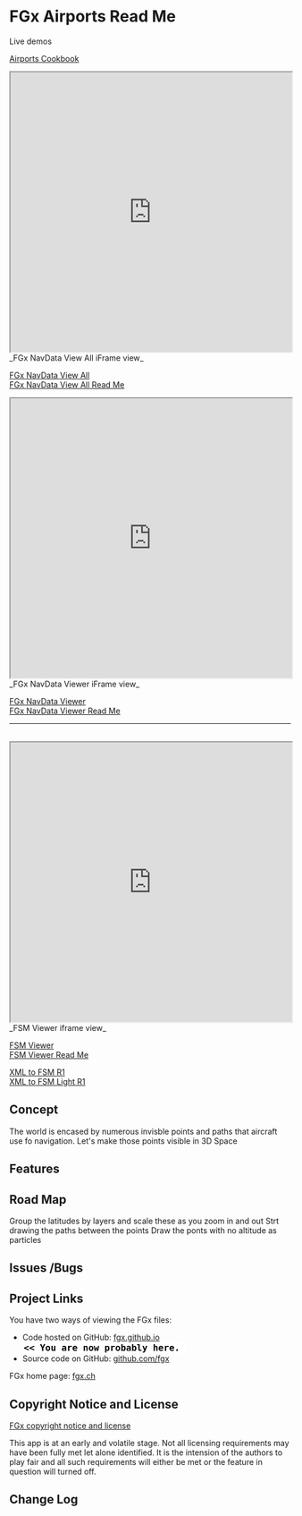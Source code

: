 FGx Airports Read Me
====================


Live demos  

[Airports Cookbook]( http://fgx.github.io/fgx-airports/cookbook/readme-reader.html )

<iframe src="http://fgx.github.io/fgx-airports/navdata-view-all/latest/" width=100% height=500px class='overview' >
There is an `iframe` here. It is not visible when viewed on github.com/fgx. To view, please go to fgx.github.io. See 'Project Links' just below.
</iframe>  
_FGx NavData View All iFrame view_

[FGx NavData View All]( http://fgx.github.io/fgx-airports/navdata-view-all/latest/ )  
[FGx NavData View All Read Me]( http://fgx.github.io/fgx-airports/navdata-view-all/ )


<iframe src="http://fgx.github.io/fgx-airports/navdata-viewer/latest/" width=100% height=500px class='overview' >
There is an `iframe` here. It is not visible when viewed on github.com/fgx. To view, please go to fgx.github.io. See 'Project Links' just below.
</iframe>  
_FGx NavData Viewer iFrame view_

[FGx NavData Viewer]( http://fgx.github.io/fgx-airports/navdata-viewer/latest/ )  
[FGx NavData Viewer Read Me]( http://fgx.github.io/fgx-airports/navdata-viewer/ )

<hr>
<br>
<iframe src="http://fgx.github.io/fgx-airports/fsm-viewer/r1/fsm-viewer.html" width=100% height=500px class='overview' >
There is an `iframe` here. It is not visible when viewed on github.com/fgx. To view, please go to fgx.github.io. See 'Project Links' just below.
</iframe>   
_FSM Viewer iframe view_

[FSM Viewer]( http://fgx.github.io/fgx-airports/fsm-viewer/latest/ )  
[FSM Viewer Read Me ]( http://fgx.github.io/fgx-airports/fsm-viewer/ )  

[XML to FSM R1]( http://fgx.github.io/fgx-airports/xml-to-fsm/r1/xml-to-fsm.html )  
[XML to FSM Light R1]( http://fgx.github.io/fgx-airports/xml-to-fsm/r1/xml-to-fsm-light.html )




## Concept
The world is encased by numerous invisble points and paths that aircraft use fo navigation. Let's make those points visible in 3D Space

## Features


## Road Map
Group the latitudes by layers and scale these as you zoom in and out
Strt drawing the paths between the points
Draw the ponts with no altitude as particles

## Issues /Bugs


## Project Links

You have two ways of viewing the FGx files:

* Code hosted on GitHub: [fgx.github.io]( http://fgx.github.io/fgx-airports/ "view the files as apps." ) <input value="<< You are now probably here." size=28 style="font:bold 12pt monospace;border-width:0;" >  
* Source code on GitHub: [github.com/fgx]( https://github.com/fgx/fgx-airports/ "View the files as source code." ) <scan style=display:none ><< You are now probably here.</scan>

FGx home page: [fgx.ch]( http://www.fgx.ch )

## Copyright Notice and License

[FGx copyright notice and license]( https://github.com/fgx/fgx.github.io/blob/master/fgx-copyright-notice-and-license.md )

This app is at an early and volatile stage. Not all licensing requirements may have been fully met let alone identified. It is the intension of the authors to play fair and all such requirements will either be met or the feature in question will turned off.


## Change Log



